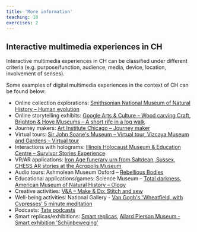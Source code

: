 ```yaml
---
title: 'More information'
teaching: 10
exercises: 2
---
```




## Interactive multimedia experiences in CH

Interactive multimedia experiences in CH can be classified under different criteria (e.g. purpose/function, audience, media, device, location, involvement of senses).


Some examples of digital multimedia experiences in the context of CH can be found below:

- Online collection explorations: [Smithsonian National Museum of Natural History – Human evolution](https://humanorigins.si.edu/)
- Online storytelling exhibits: [Google Arts & Culture – Wood carving Craft, Brighton & Hove Museums – A short rife in a log walk](https://artsandculture.google.com/story/dQUxxVVlTbimeQ)
- Journey makers: [Art Institute Chicago – Journey maker](http://journeymaker.artic.edu/)
- Virtual tours: [Sir John Soane's Museum – Virtual tour, Vizcaya Museum and Gardens – Virtual tour](https://explore.soane.org/)
- Interactions with holograms: [Illinois Holocaust Museum & Education Centre – Survivor Stories Experience](https://www.ilholocaustmuseum.org/exhibitions/survivor-stories-experience/)
- VR/AR applications: [Iron Age funerary urn from Saltdean, Sussex](https://hal.science/hal-01885788/file/HAL_Incorporation_of_3D_printed_artefacts_into_Virtual_Reality__VR__experiences_to_enable_multiple_interpretations_of_archaeological_artefacts__Copy_.pdf), [CHESS AR stories at the Acropolis Museum](https://www.youtube.com/watch?v=gfjIobo_oUc)
- Audio tours: Ashmolean Museum Oxford – [Rebellious Bodies](https://app.smartify.org/en-GB/tours/ashmolean-rebellious-bodies-tour?utm_source=ashmoleanwebsite&utm_medium=webpagelink&utm_content=rebelliousbodiestour&utm_campaign=ashmoleansmartifywebpage&lang=en-GB)
- Educational applications/games: Science Museum – [Total darkness](https://totaldarkness.sciencemuseum.org.uk/), [American Museum of Natural History – Ology](https://www.amnh.org/explore/ology/archaeology)
- Creative activities: [V&A – Make & Do: Stitch and sew](https://www.vam.ac.uk/info/make-and-do)
- Well-being activities: National Gallery - [Van Gogh's 'Wheatfield, with Cypresses’ 5 minute meditation](https://www.nationalgallery.org.uk/stories/5-minute-meditation-van-goghs-wheatfield-with-cypresses)
- Podcasts: [Tate podcasts](https://www.tate.org.uk/art/podcasts)
- Smart replicas/exhibitions: [Smart replicas](https://www.smartreplicas.nl/demo-film), [Allard Pierson Museum - Smart exhibition 'Schijnbeweging'](https://www.youtube.com/watch?v=8M5Ryn0aQAA)
